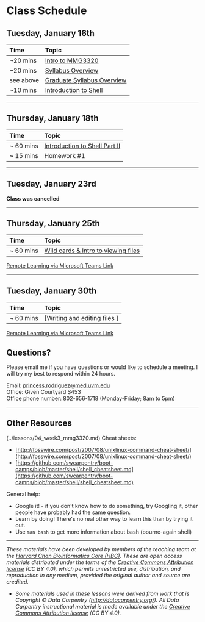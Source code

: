 # Class Schedule 

## Tuesday, January 16th 

| Time |  Topic  | 
|:-----------|:----------|
| ~20 mins | [Intro to MMG3320](../lectures/Lecture1-MMG3320-Introduction.pdf) | 
| ~20 mins | [Syllabus Overview](../lectures/MMG3320_Syllabus_undergraduate.pdf)| 
| see above | [Graduate Syllabus Overview](../lectures/MMG5320_Syllabus_graduate.pdf)|
| ~10 mins | [Introduction to Shell](../lessons/01_week1_mmg3320.md) | 


***

## Thursday, January 18th 

| Time |  Topic  | 
|:-----------|:----------|
| ~ 60 mins |  [Introduction to Shell Part II ](../lessons/02_week1_mmg3320.md)|
| ~ 15 mins |  Homework #1|

***

## Tuesday, January 23rd 

**Class was cancelled**

***

## Thursday, January 25th 

| Time |  Topic  | 
|:-----------|:----------|
| ~ 60 mins |  [Wild cards & Intro to viewing files ](../lessons/03_week2_mmg3320.md)|

[Remote Learning via Microsoft Teams Link](https://teams.microsoft.com/l/meetup-join/19%3aUVKd-rN88Bj5WieSLdk8G-CH8JH6toRsxMy7HxDUWeE1%40thread.tacv2/1706118930323?context=%7b%22Tid%22%3a%221c177758-4d6b-43dc-aaeb-3b9c42562967%22%2c%22Oid%22%3a%22c4dfbfa2-c05b-4c3c-920d-808dcfc1a418%22%7d)

***

## Tuesday, January 30th 

| Time |  Topic  | 
|:-----------|:----------|
| ~ 60 mins |  [Writing and editing files ]|


[Remote Learning via Microsoft Teams Link](https://teams.microsoft.com/l/meetup-join/19%3aUVKd-rN88Bj5WieSLdk8G-CH8JH6toRsxMy7HxDUWeE1%40thread.tacv2/1706118930323?context=%7b%22Tid%22%3a%221c177758-4d6b-43dc-aaeb-3b9c42562967%22%2c%22Oid%22%3a%22c4dfbfa2-c05b-4c3c-920d-808dcfc1a418%22%7d)


## Questions?
Please email me if you have questions or would like to schedule a meeting. I will try my best to respond within 24 hours.  

Email: princess.rodriguez@med.uvm.edu  
Office: Given Courtyard S453  
Office phone number: 802-656-1718 (Monday-Friday; 8am to 5pm)

*** 

## Other Resources
(../lessons/04_week3_mmg3320.md)
Cheat sheets:
* [http://fosswire.com/post/2007/08/unixlinux-command-cheat-sheet/](http://fosswire.com/post/2007/08/unixlinux-command-cheat-sheet/)
* [https://github.com/swcarpentry/boot-camps/blob/master/shell/shell_cheatsheet.md](https://github.com/swcarpentry/boot-camps/blob/master/shell/shell_cheatsheet.md)

General help:
* Google it! - if you don't know how to do something, try Googling it, other people have probably had the same question.
* Learn by doing! There's no real other way to learn this than by trying it out.
* Use `man bash` to get more information about bash (bourne-again shell)

***
*These materials have been developed by members of the teaching team at the [Harvard Chan Bioinformatics Core (HBC)](http://bioinformatics.sph.harvard.edu/). These are open access materials distributed under the terms of the [Creative Commons Attribution license](https://creativecommons.org/licenses/by/4.0/) (CC BY 4.0), which permits unrestricted use, distribution, and reproduction in any medium, provided the original author and source are credited.*

* *Some materials used in these lessons were derived from work that is Copyright © Data Carpentry (http://datacarpentry.org/). 
All Data Carpentry instructional material is made available under the [Creative Commons Attribution license](https://creativecommons.org/licenses/by/4.0/) (CC BY 4.0).*
